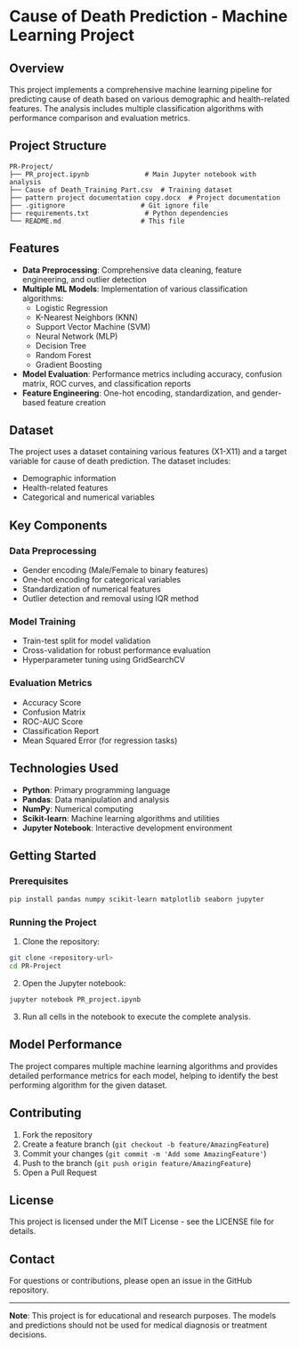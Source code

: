 # Cause of Death Prediction - Machine Learning Project

## Overview

This project implements a comprehensive machine learning pipeline for predicting cause of death based on various demographic and health-related features. The analysis includes multiple classification algorithms with performance comparison and evaluation metrics.

## Project Structure

```
PR-Project/
├── PR_project.ipynb              # Main Jupyter notebook with analysis
├── Cause of Death_Training Part.csv  # Training dataset
├── pattern project documentation copy.docx  # Project documentation
├── .gitignore                   # Git ignore file
├── requirements.txt              # Python dependencies
└── README.md                    # This file
```

## Features

- **Data Preprocessing**: Comprehensive data cleaning, feature engineering, and outlier detection
- **Multiple ML Models**: Implementation of various classification algorithms:
  - Logistic Regression
  - K-Nearest Neighbors (KNN)
  - Support Vector Machine (SVM)
  - Neural Network (MLP)
  - Decision Tree
  - Random Forest
  - Gradient Boosting
- **Model Evaluation**: Performance metrics including accuracy, confusion matrix, ROC curves, and classification reports
- **Feature Engineering**: One-hot encoding, standardization, and gender-based feature creation

## Dataset

The project uses a dataset containing various features (X1-X11) and a target variable for cause of death prediction. The dataset includes:
- Demographic information
- Health-related features
- Categorical and numerical variables

## Key Components

### Data Preprocessing
- Gender encoding (Male/Female to binary features)
- One-hot encoding for categorical variables
- Standardization of numerical features
- Outlier detection and removal using IQR method

### Model Training
- Train-test split for model validation
- Cross-validation for robust performance evaluation
- Hyperparameter tuning using GridSearchCV

### Evaluation Metrics
- Accuracy Score
- Confusion Matrix
- ROC-AUC Score
- Classification Report
- Mean Squared Error (for regression tasks)

## Technologies Used

- **Python**: Primary programming language
- **Pandas**: Data manipulation and analysis
- **NumPy**: Numerical computing
- **Scikit-learn**: Machine learning algorithms and utilities
- **Jupyter Notebook**: Interactive development environment

## Getting Started

### Prerequisites

```bash
pip install pandas numpy scikit-learn matplotlib seaborn jupyter
```

### Running the Project

1. Clone the repository:
```bash
git clone <repository-url>
cd PR-Project
```

2. Open the Jupyter notebook:
```bash
jupyter notebook PR_project.ipynb
```

3. Run all cells in the notebook to execute the complete analysis.

## Model Performance

The project compares multiple machine learning algorithms and provides detailed performance metrics for each model, helping to identify the best performing algorithm for the given dataset.

## Contributing

1. Fork the repository
2. Create a feature branch (`git checkout -b feature/AmazingFeature`)
3. Commit your changes (`git commit -m 'Add some AmazingFeature'`)
4. Push to the branch (`git push origin feature/AmazingFeature`)
5. Open a Pull Request

## License

This project is licensed under the MIT License - see the LICENSE file for details.

## Contact

For questions or contributions, please open an issue in the GitHub repository.

---

**Note**: This project is for educational and research purposes. The models and predictions should not be used for medical diagnosis or treatment decisions. 